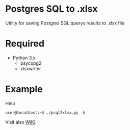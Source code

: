 Postgres SQL to .xlsx
======================

Utility for saving Postgres SQL querys results to .xlsx file 


Required
=======
* Python 3.x
  * psycopg2
  * xlsxwriter


Example
=======
Help
```console
user@localhost:~$ ./psql2xlsx.py -h
```

Visit also [WiKi](http://wiki.enchtex.info/handmade/psql2xlsx).





